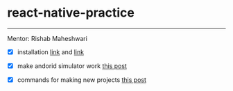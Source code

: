 # react-native-practice


---
Mentor: Rishab Maheshwari

- [x] installation [link](https://necolas.github.io/react-native-web/docs/installation/) and [link](https://reactnative.dev/docs/environment-setup)

- [x] make andorid simulator work [this post](https://stackoverflow.com/questions/55677874/failed-to-launch-emulator-error-emulator-didnt-connect-within-60-seconds)

- [x] commands for making new projects [this post](https://stackoverflow.com/questions/72768245/typeerror-cli-init-is-not-a-function-for-react-native)
